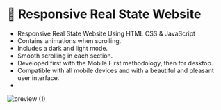 # 🏡 Responsive Real State Website

- Responsive Real State Website Using HTML CSS & JavaScript
- Contains animations when scrolling.
- Includes a dark and light mode.
- Smooth scrolling in each section.
- Developed first with the Mobile First methodology, then for desktop.
- Compatible with all mobile devices and with a beautiful and pleasant user interface.
- 
![preview (1)](https://github.com/user-attachments/assets/2e5be50b-badb-49ca-8c6d-2f5cfa73c854)
